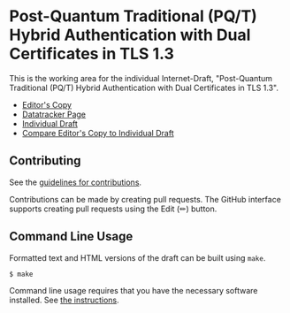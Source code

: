 <!-- regenerate: on (set to off if you edit this file) -->

# Post-Quantum Traditional (PQ/T) Hybrid Authentication with Dual Certificates in TLS 1.3

This is the working area for the individual Internet-Draft, "Post-Quantum Traditional (PQ/T) Hybrid Authentication with Dual Certificates in TLS 1.3".

* [Editor's Copy](https://hannestschofenig.github.io/tls-dual-certs/#go.draft-yusef-tls-dual-certs.html)
* [Datatracker Page](https://datatracker.ietf.org/doc/draft-yusef-tls-dual-certs)
* [Individual Draft](https://datatracker.ietf.org/doc/html/draft-yusef-tls-dual-certs)
* [Compare Editor's Copy to Individual Draft](https://hannestschofenig.github.io/tls-dual-certs/#go.draft-yusef-tls-dual-certs.diff)


## Contributing

See the
[guidelines for contributions](https://github.com/hannestschofenig/tls-dual-certs/blob/main/CONTRIBUTING.md).

Contributions can be made by creating pull requests.
The GitHub interface supports creating pull requests using the Edit (✏) button.


## Command Line Usage

Formatted text and HTML versions of the draft can be built using `make`.

```sh
$ make
```

Command line usage requires that you have the necessary software installed.  See
[the instructions](https://github.com/martinthomson/i-d-template/blob/main/doc/SETUP.md).

